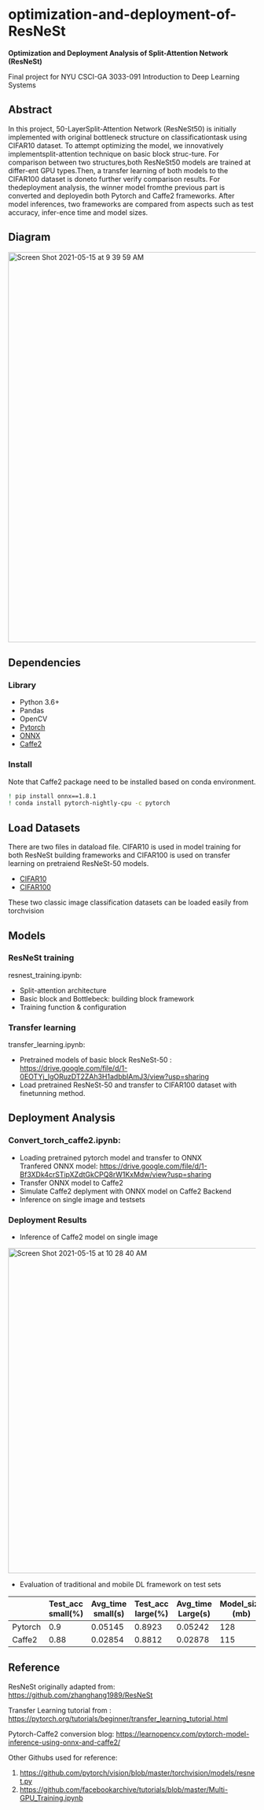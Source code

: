 # optimization-and-deployment-of-ResNeSt
**Optimization and Deployment Analysis of Split-Attention Network (ResNeSt)**

Final project for NYU CSCI-GA 3033-091 Introduction to Deep Learning Systems
## Abstract
In this project, 50-LayerSplit-Attention Network (ResNeSt50) is initially implemented with original bottleneck structure on classificationtask using CIFAR10 dataset. To attempt optimizing the model, we innovatively implementsplit-attention technique on basic block struc-ture. For comparison between two structures,both ResNeSt50  models are trained at differ-ent GPU types.Then, a transfer learning of both models to the CIFAR100 dataset is doneto further verify comparison results. For thedeployment analysis,  the winner model fromthe previous part is  converted  and  deployedin both Pytorch and Caffe2 frameworks. After model inferences, two frameworks are compared from aspects such as test accuracy, infer-ence time and model sizes.
## Diagram 
<img width="793" alt="Screen Shot 2021-05-15 at 9 39 59 AM" src="https://user-images.githubusercontent.com/61107669/118344598-90291a00-b561-11eb-954e-5cb6ab179420.png">

## Dependencies

### Library
* Python 3.6+
* Pandas
* OpenCV
* [Pytorch](https://pytorch.org)
* [ONNX](https://onnx.ai)
* [Caffe2](https://caffe2.ai)

### Install
Note that Caffe2 package need to be installed based on conda environment.
```bash
! pip install onnx==1.8.1
! conda install pytorch-nightly-cpu -c pytorch
```

## Load Datasets
There are two files in dataload file. CIFAR10 is used in model training for both ResNeSt building frameworks and CIFAR100 is used on transfer learning on pretraiend ResNeSt-50 models. 
- [CIFAR10](https://www.cs.toronto.edu/~kriz/cifar.html)
- [CIFAR100](https://www.cs.toronto.edu/~kriz/cifar.html)

These two classic image classification datasets can be loaded easily from torchvision

## Models

### ResNeSt training 
resnest_training.ipynb: 
- Split-attention architecture 
- Basic block and Bottlebeck: building block framework 
- Training function & configuration

### Transfer learning 
transfer_learning.ipynb: 
- Pretrained models of basic block ResNeSt-50 :\
 https://drive.google.com/file/d/1-0EOTYj_IgORuzDT2ZAh3H1adbbIAmJ3/view?usp=sharing
- Load pretrained ResNeSt-50 and transfer to CIFAR100 dataset with finetunning method. 

## Deployment Analysis 
### **Convert_torch_caffe2.ipynb**: 
- Loading pretrained pytorch model and transfer to ONNX\
Tranfered ONNX model: https://drive.google.com/file/d/1-Bf3XDk4crSTipXZdtGkCPQ8rW1KxMdw/view?usp=sharing
- Transfer ONNX model to Caffe2
- Simulate Caffe2 deplyment with ONNX model on Caffe2 Backend 
- Inference on single image and testsets 

### Deployment Results
- Inference of Caffe2 model on single image 
<img width="661" alt="Screen Shot 2021-05-15 at 10 28 40 AM" src="https://user-images.githubusercontent.com/61107669/118345629-5f001800-b568-11eb-99a1-0b032d84b8aa.png">

- Evaluation of traditional and mobile DL framework on test sets 

|          | Test_acc small(%) | Avg_time small(s) | Test_acc large(%) | Avg_time Large(s) | Model_size (mb) |
|----------|-------------------|-------------------|-------------------|-------------------|-----------------|
| Pytorch  | 0.9               | 0.05145           | 0.8923            | 0.05242           | 128             |
| Caffe2   | 0.88              | 0.02854           | 0.8812            | 0.02878           | 115             |

## Reference
ResNeSt originally adapted from: https://github.com/zhanghang1989/ResNeSt

Transfer Learning tutorial from : https://pytorch.org/tutorials/beginner/transfer_learning_tutorial.html

Pytorch-Caffe2 conversion blog: https://learnopencv.com/pytorch-model-inference-using-onnx-and-caffe2/

Other Githubs used for reference:
1. https://github.com/pytorch/vision/blob/master/torchvision/models/resnet.py
2. https://github.com/facebookarchive/tutorials/blob/master/Multi-GPU_Training.ipynb
